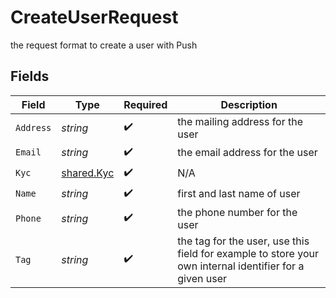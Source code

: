 # CreateUserRequest

the request format to create a user with Push


## Fields

| Field                                                                                                   | Type                                                                                                    | Required                                                                                                | Description                                                                                             |
| ------------------------------------------------------------------------------------------------------- | ------------------------------------------------------------------------------------------------------- | ------------------------------------------------------------------------------------------------------- | ------------------------------------------------------------------------------------------------------- |
| `Address`                                                                                               | *string*                                                                                                | :heavy_check_mark:                                                                                      | the mailing address for the user                                                                        |
| `Email`                                                                                                 | *string*                                                                                                | :heavy_check_mark:                                                                                      | the email address for the user                                                                          |
| `Kyc`                                                                                                   | [shared.Kyc](../../../pkg/models/shared/kyc.md)                                                         | :heavy_check_mark:                                                                                      | N/A                                                                                                     |
| `Name`                                                                                                  | *string*                                                                                                | :heavy_check_mark:                                                                                      | first and last name of user                                                                             |
| `Phone`                                                                                                 | *string*                                                                                                | :heavy_check_mark:                                                                                      | the phone number for the user                                                                           |
| `Tag`                                                                                                   | *string*                                                                                                | :heavy_check_mark:                                                                                      | the tag for the user, use this field for example to store your own internal identifier for a given user |